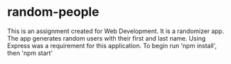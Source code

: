 # random-people
This is an assignment created for Web Development. It is a randomizer app. The app generates random users with their first and last name. 
Using Express was a requirement for this application.
To begin run 'npm install', then 'npm start'
